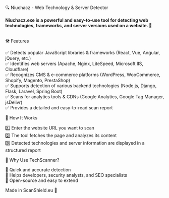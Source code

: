 🔍 Niuchacz - Web Technology & Server Detector
<br><br>
<b>Niuchacz.exe is a powerful and easy-to-use tool for detecting web technologies, frameworks, and server versions used on a website. 🚀</b><br><br>

🛠 Features

✅ Detects popular JavaScript libraries & frameworks (React, Vue, Angular, jQuery, etc.) <br>
✅ Identifies web servers (Apache, Nginx, LiteSpeed, Microsoft IIS, Cloudflare) <br>
✅ Recognizes CMS & e-commerce platforms (WordPress, WooCommerce, Shopify, Magento, PrestaShop) <br>
✅ Supports detection of various backend technologies (Node.js, Django, Flask, Laravel, Spring Boot) <br>
✅ Scans for analytics tools & CDNs (Google Analytics, Google Tag Manager, jsDelivr) <br>
✅ Provides a detailed and easy-to-read scan report <br>

📌 How It Works

1️⃣ Enter the website URL you want to scan<br>
2️⃣ The tool fetches the page and analyzes its content<br>
3️⃣ Detected technologies and server information are displayed in a structured report<br>

🚀 Why Use TechScanner?<br>

🔹 Quick and accurate detection<br>
🔹 Helps developers, security analysts, and SEO specialists<br>
🔹 Open-source and easy to extend<br>

Made in ScanShield.eu 🚀
